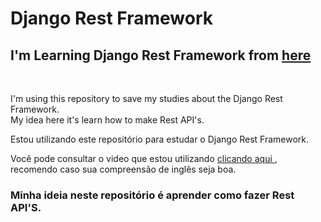 # Django Rest Framework
<h2>I'm Learning Django Rest Framework from <a href='https://www.youtube.com/watch?v=c708Nf0cHrs&list=PLg1Y_CETjlUS2QpNxNusWZtBa2atbbNaC&index=4&t=6415s'> here</a></h2>
<br>


<p>I'm using this repository to save my studies about the Django Rest Framework. <br>
My idea here it's learn how to make Rest API's.</p>

<p> Estou utilizando este repositório para estudar o Django Rest Framework. </p>
<p> Você pode consultar o video que estou utilizando <a href='https://www.youtube.com/watch?v=c708Nf0cHrs&list=PLg1Y_CETjlUS2QpNxNusWZtBa2atbbNaC&index=4&t=6415s'> clicando aqui </a>, recomendo caso sua compreensão de inglês seja boa.</p>
<h3>Minha ideia neste repositório é aprender como fazer Rest API'S. </h3>



